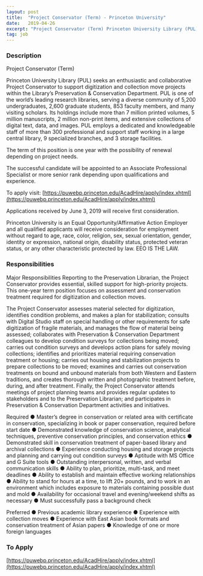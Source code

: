 ```yaml
---
layout: post
title:  "Project Conservator (Term) - Princeton University"
date:   2019-04-26
excerpt: "Project Conservator (Term) Princeton University Library (PUL) seeks an enthusiastic and collaborative Project Conservator to support digitization and collection move projects within the Library’s Preservation & Conservation Department. PUL is one of the world’s leading research libraries, serving a diverse community of 5,200 undergraduates, 2,600 graduate students, 853 faculty members,..."
tag: job
---
```


### Description   

Project Conservator (Term)

Princeton University Library (PUL) seeks an enthusiastic and collaborative Project Conservator to support digitization and collection move projects within the Library’s Preservation & Conservation Department. PUL is one of the world’s leading research libraries, serving a diverse community of 5,200 undergraduates, 2,600 graduate students, 853 faculty members, and many visiting scholars. Its holdings include more than 7 million printed volumes, 5 million manuscripts, 2 million non-print items, and extensive collections of digital text, data, and images. PUL employs a dedicated and knowledgeable staff of more than 300 professional and support staff working in a large central library, 9 specialized branches, and 3 storage facilities. 

The term of this position is one year with the possibility of renewal depending on project needs.

The successful candidate will be appointed to an Associate Professional Specialist or more senior rank depending upon qualifications and experience.

To apply visit: [https://puwebp.princeton.edu/AcadHire/apply/index.xhtml](https://puwebp.princeton.edu/AcadHire/apply/index.xhtml)

Applications received by June 3, 2019 will receive first consideration.

Princeton University is an  Equal Opportunity/Affirmative Action Employer and all qualified applicants will receive consideration for employment without regard to age, race, color, religion, sex, sexual orientation, gender, identity or expression, national origin, disability status, protected veteran status, or any other characteristic protected by law.  EEO IS THE LAW.



### Responsibilities   

Major Responsibilities
Reporting to the Preservation Librarian, the Project Conservator provides essential, skilled support for high-priority projects. This one-year term position focuses on assessment and conservation treatment required for digitization and collection moves.

The Project Conservator assesses material selected for digitization, identifies condition problems, and makes a plan for stabilization; consults with Digital Studio staff on special handling or other requirements for safe digitization of fragile materials, and manages the flow of material being assessed; collaborates with Preservation & Conservation Department colleagues to develop condition surveys for collections being moved; carries out condition surveys and develops action plans for safely moving collections; identifies and prioritizes material requiring conservation treatment or housing; carries out housing and stabilization projects to prepare collections to be moved; examines and carries out conservation treatments on bound and unbound materials from both Western and Eastern traditions, and creates thorough written and photographic treatment before, during, and after treatment. Finally, the Project Conservator attends meetings of project planning teams and provides regular updates to stakeholders and to the Preservation Librarian; and participates in Preservation & Conservation Department activities and initiatives.

Required 
●	Master’s degree in conservation or related area with certificate in conservation, specializing in book or paper conservation, required before start date
●	Demonstrated knowledge of conservation science, analytical techniques, preventive conservation principles, and conservation ethics
●	Demonstrated skill in conservation treatment of paper-based library and archival collections
●	Experience conducting housing and storage projects and planning and carrying out condition surveys 
●	Aptitude with MS Office and G Suite tools 
●	Outstanding interpersonal, written, and verbal communication skills
●	Ability to plan, prioritize, multi-task, and meet deadlines
●	Ability to establish and maintain effective working relationships
●	Ability to stand for hours at a time, to lift 20+ pounds, and to work in an environment which includes exposure to materials containing possible dust and mold
●	Availability for occasional travel and evening/weekend shifts as necessary
●	Must successfully pass a background check

Preferred
●	Previous academic library experience
●	Experience with collection moves
●	Experience with East Asian book formats and conservation treatment of Asian papers
●	Knowledge of one or more foreign languages












### To Apply   

[https://puwebp.princeton.edu/AcadHire/apply/index.xhtml](https://puwebp.princeton.edu/AcadHire/apply/index.xhtml)





